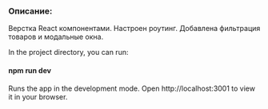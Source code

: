 ### Описание:

Верстка React компонентами. Настроен роутинг. 
Добавлена фильтрация товаров и модальные окна. 

In the project directory, you can run:

#### npm run dev

Runs the app in the development mode.
Open http://localhost:3001 to view it in your browser.
